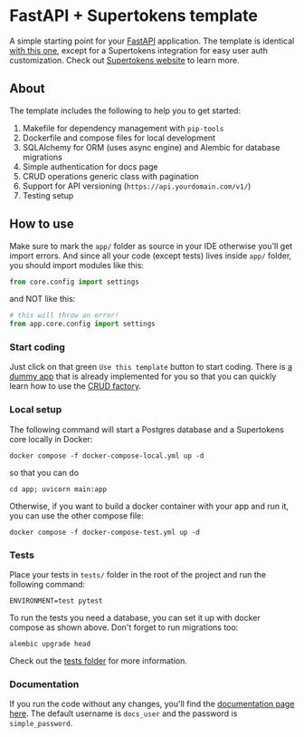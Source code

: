 # FastAPI + Supertokens template

A simple starting point for your [FastAPI](https://fastapi.tiangolo.com) application. The template is identical [with this one](https://github.com/execreate/fastapi-template), except for a Supertokens integration for easy user auth customization. Check out [Supertokens website](https://supertokens.com) to learn more.

## About

The template includes the following to help you to get started:
1. Makefile for dependency management with `pip-tools`
2. Dockerfile and compose files for local development
3. SQLAlchemy for ORM (uses async engine) and Alembic for database migrations
4. Simple authentication for docs page
5. CRUD operations generic class with pagination
6. Support for API versioning (`https://api.yourdomain.com/v1/`)
7. Testing setup

## How to use

Make sure to mark the `app/` folder as source in your IDE otherwise you'll get import errors.
And since all your code (except tests) lives inside `app/` folder, you should import modules like this:
```python
from core.config import settings
```

and NOT like this:
```python
# this will throw an error!
from app.core.config import settings
```

### Start coding

Just click on that green `Use this template` button to start coding. There is [a dummy app](app/api/v1/blog_post.py) that
is already implemented for you so that you can quickly learn how to use the [CRUD factory](app/db/crud/base.py).

### Local setup

The following command will start a Postgres database and a Supertokens core locally in Docker:
```shell
docker compose -f docker-compose-local.yml up -d
```
so that you can do
```shell
cd app; uvicorn main:app
```

Otherwise, if you want to build a docker container with your app and run it, you can use the other compose file:
```shell
docker compose -f docker-compose-test.yml up -d
```

### Tests

Place your tests in `tests/` folder in the root of the project and run the following command:
```shell
ENVIRONMENT=test pytest
```

To run the tests you need a database, you can set it up with docker compose as shown above. Don't forget to run
migrations too:
```shell
alembic upgrade head
```

Check out the [tests folder](tests) for more information.

### Documentation

If you run the code without any changes, you'll find the
[documentation page here](http://localhost:8001/docs). The default username is `docs_user`
and the password is `simple_password`.
